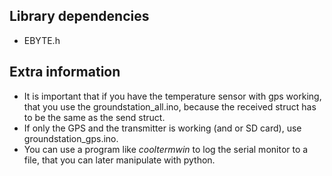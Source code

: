 ## Library dependencies
- EBYTE.h

## Extra information
- It is important that if you have the temperature sensor with gps working, that you use the groundstation_all.ino, because the received struct has to be the same as the send struct.
- If only the GPS and the transmitter is working (and or SD card), use groundstation_gps.ino.
- You can use a program like _cooltermwin_ to log the serial monitor to a file, that you can later manipulate with python.
